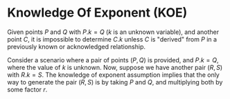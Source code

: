 #   Knowledge Of Exponent (KOE)

Given points $P$ and $Q$ with $P . k = Q$ ($k$ is an unknown variable), and another point $C$, it is impossible to determine $C.k$ unless $C$ is "derived" from $P$ in a previously known or acknowledged relationship.

Consider a scenario where a pair of points $(P,Q)$ is provided, and $P.k=Q$, where the value of $k$ is unknown. Now, suppose we have another pair $(R,S)$ with $R.k=S$. The knowledge of exponent assumption implies that the only way to generate the pair $(R,S)$ is by taking $P$ and $Q$, and multiplying both by some factor $r$.